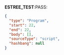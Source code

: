 __ESTREE_TEST__:PASS:
```json
{
  "type": "Program",
  "start": 22,
  "end": 22,
  "body": [],
  "sourceType": "script",
  "hashbang": null
}
```
